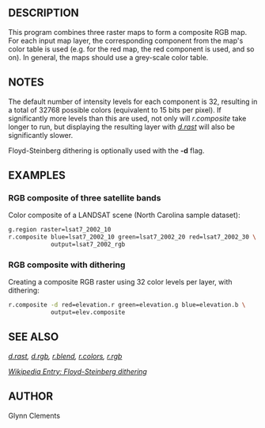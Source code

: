 ## DESCRIPTION

This program combines three raster maps to form a composite RGB map. For
each input map layer, the corresponding component from the map's color
table is used (e.g. for the red map, the red component is used, and so
on). In general, the maps should use a grey-scale color table.

## NOTES

The default number of intensity levels for each component is 32,
resulting in a total of 32768 possible colors (equivalent to 15 bits per
pixel). If significantly more levels than this are used, not only will
*r.composite* take longer to run, but displaying the resulting layer
with *[d.rast](d.rast.md)* will also be significantly slower.

Floyd-Steinberg dithering is optionally used with the **-d** flag.

## EXAMPLES

### RGB composite of three satellite bands

Color composite of a LANDSAT scene (North Carolina sample dataset):

```sh
g.region raster=lsat7_2002_10
r.composite blue=lsat7_2002_10 green=lsat7_2002_20 red=lsat7_2002_30 \
            output=lsat7_2002_rgb
```

### RGB composite with dithering

Creating a composite RGB raster using 32 color levels per layer, with
dithering:

```sh
r.composite -d red=elevation.r green=elevation.g blue=elevation.b \
            output=elev.composite
```

## SEE ALSO

*[d.rast](d.rast.md), [d.rgb](d.rgb.md), [r.blend](r.blend.md),
[r.colors](r.colors.md), [r.rgb](r.rgb.md)*

*[Wikipedia Entry: Floyd-Steinberg
dithering](https://en.wikipedia.org/wiki/Floyd-Steinberg_dithering)*

## AUTHOR

Glynn Clements
